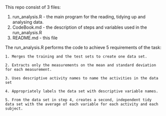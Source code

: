 This repo consist of 3 files:

1. run_analysis.R - the main program for the reading, tidying up and analysing data.
2. CodeBook.md - the description of steps and variables used in the run_analysis.R
3. README.md - this file


The run_analysis.R performs the code to achieve 5 requirements of the task:
    
    1. Merges the training and the test sets to create one data set.

    2. Extracts only the measurements on the mean and standard deviation for each measurement. 

    3. Uses descriptive activity names to name the activities in the data set

    4. Appropriately labels the data set with descriptive variable names. 

    5. From the data set in step 4, creates a second, independent tidy data set with the average of each variable for each activity and each subject.

